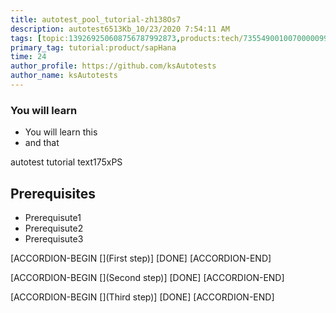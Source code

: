 ```yaml
---
title: autotest_pool_tutorial-zh138Os7
description: autotest6513Kb_10/23/2020 7:54:11 AM
tags: [topic:139269250608756787992873,products:tech/73554900100700000996,tutorial:experience/advanced]
primary_tag: tutorial:product/sapHana
time: 24
author_profile: https://github.com/ksAutotests
author_name: ksAutotests
---
```

### You will learn
- You will learn this
- and that

autotest tutorial text175xPS

## Prerequisites
- Prerequisute1
- Prerequisute2
- Prerequisute3

[ACCORDION-BEGIN [](First step)]
[DONE]
[ACCORDION-END]

[ACCORDION-BEGIN [](Second step)]
[DONE]
[ACCORDION-END]

[ACCORDION-BEGIN [](Third step)]
[DONE]
[ACCORDION-END]

